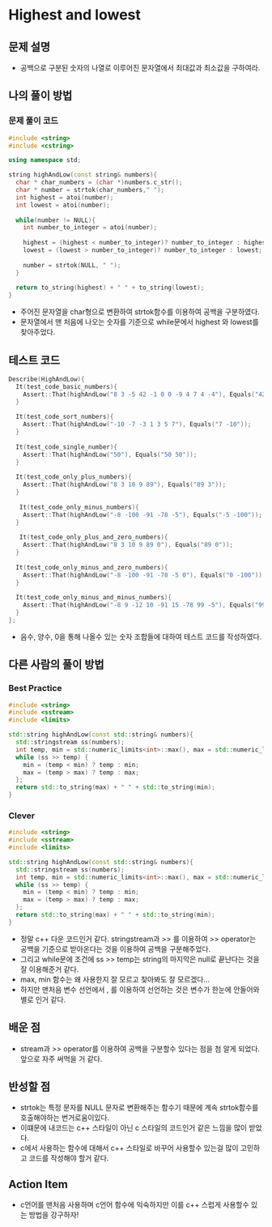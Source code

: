 # Highest and lowest

## 문제 설명

*  공백으로 구분된 숫자의 나열로 이루어진 문자열에서 최대값과 최소값을 구하여라.

## 나의 풀이 방법

### 문제 풀이 코드

```c++
#include <string>
#include <cstring>

using namespace std;

string highAndLow(const string& numbers){
  char * char_numbers = (char *)numbers.c_str();
  char * number = strtok(char_numbers," ");
  int highest = atoi(number);
  int lowest = atoi(number);
  
  while(number != NULL){
    int number_to_integer = atoi(number);
    
    highest = (highest < number_to_integer)? number_to_integer : highest;
    lowest = (lowest > number_to_integer)? number_to_integer : lowest;
    
    number = strtok(NULL, " ");
  }
  
  return to_string(highest) + " " + to_string(lowest);
}
```

*  주어진 문자열을 char형으로 변환하여 strtok함수를 이용하여 공백을 구분하였다. 
*  문자열에서 맨 처음에 나오는 숫자를 기준으로 while문에서 highest 와 lowest를 찾아주었다.

## 테스트 코드

```c++
Describe(HighAndLow){
  It(test_code_basic_numbers){
    Assert::That(highAndLow("8 3 -5 42 -1 0 0 -9 4 7 4 -4"), Equals("42 -9"));
  }
  
  It(test_code_sort_numbers){
    Assert::That(highAndLow("-10 -7 -3 1 3 5 7"), Equals("7 -10"));
  }
  
  It(test_code_single_number){
    Assert::That(highAndLow("50"), Equals("50 50"));
  }
  
  It(test_code_only_plus_numbers){
    Assert::That(highAndLow("8 3 10 9 89"), Equals("89 3"));
  }
  
   It(test_code_only_minus_numbers){
    Assert::That(highAndLow("-8 -100 -91 -78 -5"), Equals("-5 -100"));
  }
  
   It(test_code_only_plus_and_zero_numbers){
    Assert::That(highAndLow("8 3 10 9 89 0"), Equals("89 0"));
  }
  
  It(test_code_only_minus_and_zero_numbers){
    Assert::That(highAndLow("-8 -100 -91 -78 -5 0"), Equals("0 -100"));
  }
  
  It(test_code_only_minus_and_minus_numbers){
    Assert::That(highAndLow("-8 9 -12 10 -91 15 -78 99 -5"), Equals("99 -91"));
  }
};
```
*  음수, 양수, 0을 통해 나올수 있는 숫자 조합들에 대하여 테스트 코드를 작성하였다.

## 다른 사람의 풀이 방법

### Best Practice

```c++
#include <string>
#include <sstream>
#include <limits>

std::string highAndLow(const std::string& numbers){
  std::stringstream ss(numbers);
  int temp, min = std::numeric_limits<int>::max(), max = std::numeric_limits<int>::min();
  while (ss >> temp) {
    min = (temp < min) ? temp : min;
    max = (temp > max) ? temp : max;
  };
  return std::to_string(max) + " " + std::to_string(min);
}
```

### Clever

```c++
#include <string>
#include <sstream>
#include <limits>

std::string highAndLow(const std::string& numbers){
  std::stringstream ss(numbers);
  int temp, min = std::numeric_limits<int>::max(), max = std::numeric_limits<int>::min();
  while (ss >> temp) {
    min = (temp < min) ? temp : min;
    max = (temp > max) ? temp : max;
  };
  return std::to_string(max) + " " + std::to_string(min);
}
```

*  정말 c++ 다운 코드인거 같다. stringstream과 >> 를 이용하여 >> operator는 공백을 기준으로 받아온다는 것을 이용하여 공백을 구분해주었다.
*  그리고 while문에 조건에 ss >> temp는 string의 마지막은 null로 끝난다는 것을 잘 이용해준거 같다.
*  max, min 함수는 왜 사용한지 잘 모르고 찾아봐도 잘 모르겠다...
*  하지만 맨처음 변수 선언에서 , 를 이용하여 선언하는 것은 변수가 한눈에 안들어와 별로 인거 같다.

## 배운 점 

*  stream과 >> operator를 이용하여 공백을 구분할수 있다는 점을 첨 알게 되었다. 앞으로 자주 써먹을 거 같다.

## 반성할 점
 
*  strtok는 특정 문자를 NULL 문자로 변환해주는 함수기 때문에 계속 strtok함수를 호출해야하는 번거로움이있다.
*  이떄문에 내코드는 c++ 스타일이 아닌 c 스타일의 코드인거 같은 느낌을 많이 받았다.
*  c에서 사용하는 함수에 대해서 c++ 스타일로 바꾸어 사용할수 있는걸 많이 고민하고 코드를 작성해야 할거 같다.

## Action Item

*  c언어를 맨처음 사용하며 c언어 함수에 익숙하지만 이를 c++ 스럽게 사용할수 있는 방법을 강구하자!